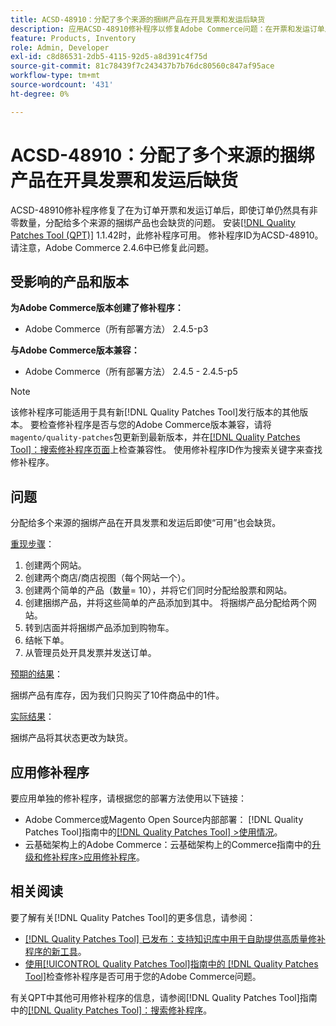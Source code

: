 ```yaml
---
title: ACSD-48910：分配了多个来源的捆绑产品在开具发票和发运后缺货
description: 应用ACSD-48910修补程序以修复Adobe Commerce问题：在开票和发运订单后，分配给多个来源的捆绑产品会缺货，即使该订单仍然具有非零数量。
feature: Products, Inventory
role: Admin, Developer
exl-id: c8d86531-2db5-4115-92d5-a8d391c4f75d
source-git-commit: 81c78439f7c243437b7b76dc80560c847af95ace
workflow-type: tm+mt
source-wordcount: '431'
ht-degree: 0%

---
```


# ACSD-48910：分配了多个来源的捆绑产品在开具发票和发运后缺货

ACSD-48910修补程序修复了在为订单开票和发运订单后，即使订单仍然具有非零数量，分配给多个来源的捆绑产品也会缺货的问题。 安装[[!DNL Quality Patches Tool (QPT)]](https://experienceleague.adobe.com/en/docs/commerce-knowledge-base/kb/announcements/commerce-announcements/magento-quality-patches-released-new-tool-to-self-serve-quality-patches) 1.1.42时，此修补程序可用。 修补程序ID为ACSD-48910。 请注意，Adobe Commerce 2.4.6中已修复此问题。

## 受影响的产品和版本

**为Adobe Commerce版本创建了修补程序：**

* Adobe Commerce（所有部署方法） 2.4.5-p3

**与Adobe Commerce版本兼容：**

* Adobe Commerce（所有部署方法） 2.4.5 - 2.4.5-p5

>[!NOTE]
>
>该修补程序可能适用于具有新[!DNL Quality Patches Tool]发行版本的其他版本。 要检查修补程序是否与您的Adobe Commerce版本兼容，请将`magento/quality-patches`包更新到最新版本，并在[[!DNL Quality Patches Tool]：搜索修补程序页面](https://experienceleague.adobe.com/tools/commerce-quality-patches/index.html)上检查兼容性。 使用修补程序ID作为搜索关键字来查找修补程序。

## 问题

分配给多个来源的捆绑产品在开具发票和发运后即使“可用”也会缺货。

<u>重现步骤</u>：

1. 创建两个网站。
1. 创建两个商店/商店视图（每个网站一个）。
1. 创建两个简单的产品（数量= 10），并将它们同时分配给股票和网站。
1. 创建捆绑产品，并将这些简单的产品添加到其中。 将捆绑产品分配给两个网站。
1. 转到店面并将捆绑产品添加到购物车。
1. 结帐下单。
1. 从管理员处开具发票并发送订单。

<u>预期的结果</u>：

捆绑产品有库存，因为我们只购买了10件商品中的1件。

<u>实际结果</u>：

捆绑产品将其状态更改为缺货。

## 应用修补程序

要应用单独的修补程序，请根据您的部署方法使用以下链接：

* Adobe Commerce或Magento Open Source内部部署： [!DNL Quality Patches Tool]指南中的[[!DNL Quality Patches Tool] >使用情况](/help/tools/quality-patches-tool/usage.md)。
* 云基础架构上的Adobe Commerce：云基础架构上的Commerce指南中的[升级和修补程序>应用修补程序](https://experienceleague.adobe.com/docs/commerce-cloud-service/user-guide/develop/upgrade/apply-patches.html)。

## 相关阅读

要了解有关[!DNL Quality Patches Tool]的更多信息，请参阅：

* [[!DNL Quality Patches Tool] 已发布：支持知识库中用于自助提供高质量修补程序的新工具](https://experienceleague.adobe.com/en/docs/commerce-knowledge-base/kb/announcements/commerce-announcements/magento-quality-patches-released-new-tool-to-self-serve-quality-patches)。
* [使用[!UICONTROL Quality Patches Tool]指南中的 [!DNL Quality Patches Tool]](/help/tools/quality-patches-tool/patches-available-in-qpt/check-patch-for-magento-issue-with-magento-quality-patches.md)检查修补程序是否可用于您的Adobe Commerce问题。


有关QPT中其他可用修补程序的信息，请参阅[!DNL Quality Patches Tool]指南中的[[!DNL Quality Patches Tool]：搜索修补程序](https://experienceleague.adobe.com/tools/commerce-quality-patches/index.html)。
